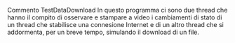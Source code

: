 Commento TestDataDownload
In questo programma ci sono due thread che hanno il compito di osservare e stampare a video i cambiamenti di stato di un thread che stabilisce una connesione Internet e di un altro thread che si addormenta, per un breve tempo, simulando il download di un file.

